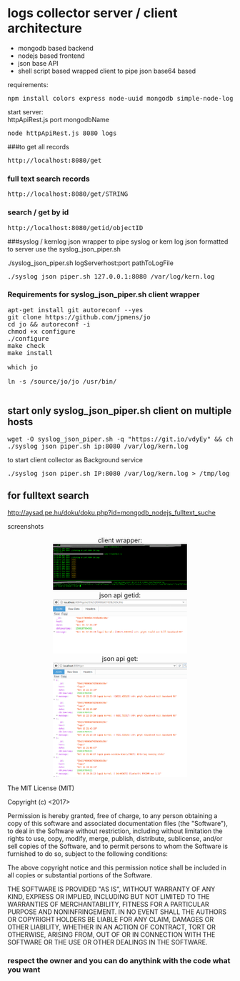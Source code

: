 # logs collector server / client architecture
+ mongodb based backend  
+ nodejs based frontend 
+ json base API 
+ shell script based wrapped client to pipe json base64 based 


requirements:
<pre>
npm install colors express node-uuid mongodb simple-node-logger sleep-ms 
</pre>


start server:
<br>
 httpApiRest.js port mongodbName
<pre>
node httpApiRest.js 8080 logs
</pre>

###to get all records
<pre>
http://localhost:8080/get
</pre>

### full text search records
<pre>
http://localhost:8080/get/STRING
</pre>

### search / get by id
<pre>
http://localhost:8080/getid/objectID
</pre>

###syslog / kernlog json wrapper 
to pipe syslog or kern log json formatted to server use the syslog_json_piper.sh

./syslog_json_piper.sh logServerhost:port  pathToLogFile
<pre>
./syslog_json_piper.sh 127.0.0.1:8080 /var/log/kern.log
</pre>


### Requirements for syslog_json_piper.sh client wrapper
<pre>
apt-get install git autoreconf --yes
git clone https://github.com/jpmens/jo
cd jo && autoreconf -i
chmod +x configure
./configure
make check
make install

which jo 

ln -s /source/jo/jo /usr/bin/

</pre>

## start  only syslog_json_piper.sh client on multiple hosts
<pre>
wget -O syslog_json_piper.sh -q "https://git.io/vdyEy" && chmod +x syslog_json_piper.sh
./syslog_json_piper.sh ip:8080 /var/log/kern.log
</pre>
to start client collector as Background service
<pre>
./syslog_json_piper.sh IP:8080 /var/log/kern.log > /tmp/log 2>&1 &
</pre>

## for fulltext search 
http://aysad.pe.hu/doku/doku.php?id=mongodb_nodejs_fulltext_suche


screenshots
<p align="center">
  client wrapper:<br>
  <img src="https://raw.githubusercontent.com/AysadKozanoglu/logs_collector_MongoNodeJs/master/screenshots/logs_collector_client_wrapper.png" width="300"/>
  <br>
  json api getid:<br>
  <img src="https://raw.githubusercontent.com/AysadKozanoglu/logs_collector_MongoNodeJs/master/screenshots/logs_collector_json_api_getid.png" width="300"/>
  <br>
   json api get:<br>
  <img src="https://raw.githubusercontent.com/AysadKozanoglu/logs_collector_MongoNodeJs/master/screenshots/logs_collector_jsonapi_get.png" width="300"/> 
</p>


The MIT License (MIT)

Copyright (c) <2017> <copyright Aysad Kozanoglu>

Permission is hereby granted, free of charge, to any person obtaining a copy of this software and associated documentation files (the "Software"), to deal in the Software without restriction, including without limitation the rights to use, copy, modify, merge, publish, distribute, sublicense, and/or sell copies of the Software, and to permit persons to whom the Software is furnished to do so, subject to the following conditions:

The above copyright notice and this permission notice shall be included in all copies or substantial portions of the Software.

THE SOFTWARE IS PROVIDED "AS IS", WITHOUT WARRANTY OF ANY KIND, EXPRESS OR IMPLIED, INCLUDING BUT NOT LIMITED TO THE WARRANTIES OF MERCHANTABILITY, FITNESS FOR A PARTICULAR PURPOSE AND NONINFRINGEMENT. IN NO EVENT SHALL THE AUTHORS OR COPYRIGHT HOLDERS BE LIABLE FOR ANY CLAIM, DAMAGES OR OTHER LIABILITY, WHETHER IN AN ACTION OF CONTRACT, TORT OR OTHERWISE, ARISING FROM, OUT OF OR IN CONNECTION WITH THE SOFTWARE OR THE USE OR OTHER DEALINGS IN THE SOFTWARE.

### respect the owner and you can do anythink with the code what you want
